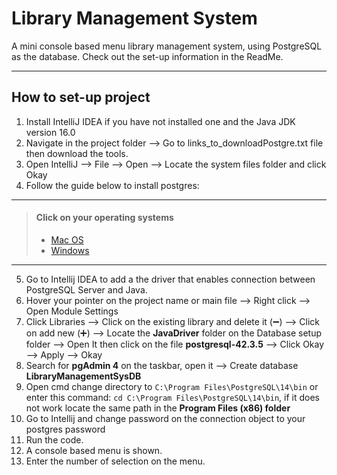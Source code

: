 # Library Management System
A mini console based menu library management system, using PostgreSQL as the database. Check out the set-up information in the ReadMe.

---
## How to set-up project
1.	Install IntelliJ IDEA if you have not installed one and the Java JDK version 16.0
2.	Navigate in the project folder --> Go to links_to_downloadPostgre.txt file then download the tools.
3.	Open IntelliJ --> File --> Open --> Locate the system files folder and click Okay
4.	Follow the guide below to install postgres:
---
> #### Click on your operating systems	
>   - [Mac OS](https://www.enterprisedb.com/postgres-tutorials/installation-postgresql-mac-os)
>   - [Windows](https://www.enterprisedb.com/docs/supported-open-source/postgresql/installer/02_installing_postgresql_with_the_graphical_installation_wizard/01_invoking_the_graphical_installer/)
---
5.	Go to Intellij IDEA to add a the driver that enables connection between PostgreSQL Server and Java.
6.	Hover your pointer on the project name or main file --> Right click --> Open Module Settings
7.	Click Libraries --> Click on the existing library and delete it (:heavy_minus_sign:) --> Click on add new (:heavy_plus_sign:) --> Locate the **JavaDriver** folder on the Database setup folder --> Open It then click on the file **postgresql-42.3.5**  --> Click Okay --> Apply --> Okay
8.	Search for **pgAdmin 4** on the taskbar, open it --> Create database **LibraryManagementSysDB**
9.	Open cmd change directory to `C:\Program Files\PostgreSQL\14\bin` or enter this command: `cd C:\Program Files\PostgreSQL\14\bin`, if it does not work locate the same path in the **Program Files (x86) folder**
10.	Go to Intellij and change password on the connection object to your postgres password
11.	Run the code.
12.	A console based menu is shown.
13.	Enter the number of selection on the menu.


